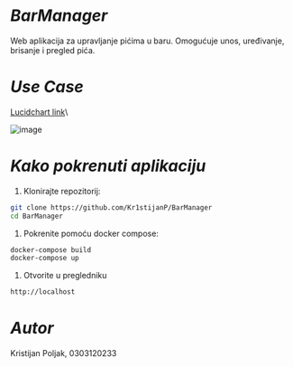 # ***BarManager***

Web aplikacija za upravljanje pićima u baru. Omogućuje unos, uređivanje, brisanje i pregled pića.
# ***Use Case***

[Lucidchart link](http://https://lucid.app/lucidchart/bcb9ba87-44a3-4430-8a9f-7e34fb58ac2d/edit?viewport_loc=745%2C9%2C1705%2C760%2Czok3yUf69dyn&invitationId=inv_a3d20d66-5f26-4759-8554-3a5b9e41c7df "Lucidchart")\

![image](https://github.com/user-attachments/assets/c98d5a60-215c-4695-85c7-d8bce44f3618)


# ***Kako pokrenuti aplikaciju***

1.  Klonirajte repozitorij:
```bash
git clone https://github.com/Kr1stijanP/BarManager
cd BarManager
```
1.  Pokrenite pomoću docker compose:
```bash
docker-compose build
docker-compose up
```
1. Otvorite u pregledniku
```bash
http://localhost
```

# ***Autor***
Kristijan Poljak, 0303120233


